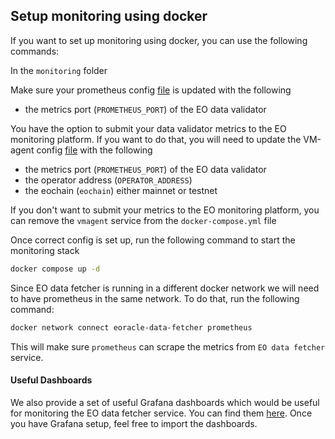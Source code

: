 ## Setup monitoring using docker
If you want to set up monitoring using docker, you can use the following commands:

In the `monitoring` folder

Make sure your prometheus config [file](./prometheus.yml) is updated with the following
  * the metrics port (`PROMETHEUS_PORT`) of the EO data validator

You have the option to submit your data validator metrics to the EO monitoring platform. If you want to do that, you will need to update the VM-agent config [file](./vmagent.yml) with the following
  * the metrics port (`PROMETHEUS_PORT`) of the EO data validator
  * the operator address (`OPERATOR_ADDRESS`)
  * the eochain (`eochain`) either mainnet or testnet

If you don't want to submit your metrics to the EO monitoring platform, you can remove the `vmagent` service from the `docker-compose.yml` file

Once correct config is set up, run the following command to start the monitoring stack
```bash
docker compose up -d
```

Since EO data fetcher is running in a different docker network we will need to have prometheus in the same network. To do that, run the following command:
```bash
docker network connect eoracle-data-fetcher prometheus
```
This will make sure `prometheus` can scrape the metrics from `EO data fetcher` service.


#### Useful Dashboards
We also provide a set of useful Grafana dashboards which would be useful for monitoring the EO data fetcher service. You can find them [here](../dashboards).
Once you have Grafana setup, feel free to import the dashboards.
